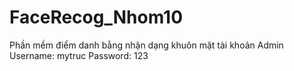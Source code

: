 # FaceRecog_Nhom10
Phần mềm điểm danh bằng nhận dạng khuôn mặt
tài khoản Admin
Username: mytruc
Password: 123
